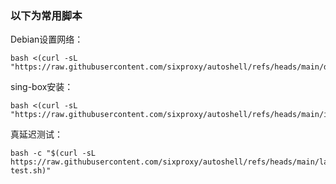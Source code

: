 ### 以下为常用脚本

Debian设置网络：
```
bash <(curl -sL "https://raw.githubusercontent.com/sixproxy/autoshell/refs/heads/main/debian_network.sh")
```
sing-box安装：
```
bash <(curl -sL "https://raw.githubusercontent.com/sixproxy/autoshell/refs/heads/main/install_singbox.sh")
```

真延迟测试：
```
bash -c "$(curl -sL https://raw.githubusercontent.com/sixproxy/autoshell/refs/heads/main/latency-test.sh)"
```
